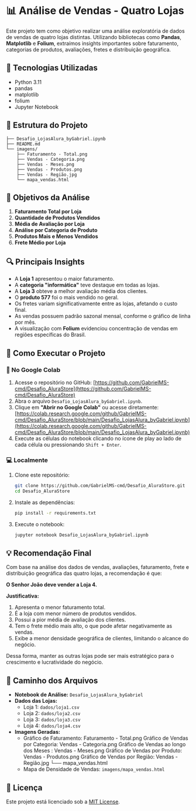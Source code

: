 
# 📊 Análise de Vendas - Quatro Lojas

Este projeto tem como objetivo realizar uma análise exploratória de dados de vendas de quatro lojas distintas. Utilizando bibliotecas como **Pandas**, **Matplotlib** e **Folium**, extraímos insights importantes sobre faturamento, categorias de produtos, avaliações, fretes e distribuição geográfica.

## 🧰 Tecnologias Utilizadas

- Python 3.11
- pandas
- matplotlib
- folium
- Jupyter Notebook

## 📁 Estrutura do Projeto

```
├── Desafio_LojasAlura_byGabriel.ipynb
├── README.md
└── imagens/
    ├── Faturamento - Total.png
    ├── Vendas - Categoria.png
    ├── Vendas - Meses.png
    ├── Vendas - Produtos.png
    ├── Vendas - Região.jpg
    └── mapa_vendas.html
```

## 📌 Objetivos da Análise

1. **Faturamento Total por Loja**
2. **Quantidade de Produtos Vendidos**
3. **Média de Avaliação por Loja**
4. **Análise por Categoria de Produto**
5. **Produtos Mais e Menos Vendidos**
6. **Frete Médio por Loja**

## 🔍 Principais Insights

- A **Loja 1** apresentou o maior faturamento.
- A **categoria "informática"** teve destaque em todas as lojas.
- A **Loja 3** obteve a melhor avaliação média dos clientes.
- O **produto 577** foi o mais vendido no geral.
- Os fretes variam significativamente entre as lojas, afetando o custo final.
- As vendas possuem padrão sazonal mensal, conforme o gráfico de linha por mês.
- A visualização com **Folium** evidenciou concentração de vendas em regiões específicas do Brasil.

## 🤔 Como Executar o Projeto

### 🧪 No Google Colab

1. Acesse o repositório no GitHub: [https://github.com/GabrielMS-cmd/Desafio_AluraStore](https://github.com/GabrielMS-cmd/Desafio_AluraStore)
2. Abra o arquivo `Desafio_LojasAlura_byGabriel.ipynb`.
3. Clique em **"Abrir no Google Colab"** ou acesse diretamente: [https://colab.research.google.com/github/GabrielMS-cmd/Desafio_AluraStore/blob/main/Desafio_LojasAlura_byGabriel.ipynb](https://colab.research.google.com/github/GabrielMS-cmd/Desafio_AluraStore/blob/main/Desafio_LojasAlura_byGabriel.ipynb)
4. Execute as células do notebook clicando no ícone de play ao lado de cada célula ou pressionando `Shift + Enter`.

### 💻 Localmente

1. Clone este repositório:
   ```bash
   git clone https://github.com/GabrielMS-cmd/Desafio_AluraStore.git
   cd Desafio_AluraStore
   ```
2. Instale as dependências:
   ```bash
   pip install -r requirements.txt
   ```
3. Execute o notebook:
   ```bash
   jupyter notebook Desafio_LojasAlura_byGabriel.ipynb
   ```

## 💡 Recomendação Final

Com base na análise dos dados de vendas, avaliações, faturamento, frete e distribuição geográfica das quatro lojas, a recomendação é que:

**O Senhor João deve vender a Loja 4.**

**Justificativa:**

1. Apresenta o menor faturamento total.
2. É a loja com menor número de produtos vendidos.
3. Possui a pior média de avaliação dos clientes.
4. Tem o frete médio mais alto, o que pode afetar negativamente as vendas.
5. Exibe a menor densidade geográfica de clientes, limitando o alcance do negócio.

Dessa forma, manter as outras lojas pode ser mais estratégico para o crescimento e lucratividade do negócio.

## 📌 Caminho dos Arquivos

- **Notebook de Análise:** `Desafio_LojasAlura_byGabriel`
- **Dados das Lojas:**
  - Loja 1: `dados/loja1.csv`
  - Loja 2: `dados/loja2.csv`
  - Loja 3: `dados/loja3.csv`
  - Loja 4: `dados/loja4.csv`
- **Imagens Geradas:**
  - Gráfico de Faturamento: Faturamento - Total.png
    Gráfico de Vendas por Categoria: Vendas - Categoria.png
    Gráfico de Vendas ao longo dos Meses : Vendas - Meses.png
    Gráfico de Vendas por Produto: Vendas - Produtos.png
    Gráfico de Vendas por Região: Vendas - Região.jpg
    └── mapa_vendas.html
  - Mapa de Densidade de Vendas: `imagens/mapa_vendas.html`

## 📄 Licença

Este projeto está licenciado sob a [MIT License](LICENSE).
